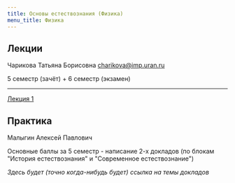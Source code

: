 ```yaml
---
title: Основы естествознания (Физика)
menu_title: Физика
---
```


## Лекции

Чарикова Татьяна Борисовна charikova@imp.uran.ru

5 семестр (зачёт) + 6 семестр (экзамен)

---

[Лекция 1](lectures/physics1.pdf)



## Практика

Малыгин Алексей Павлович

Основные баллы за 5 семестр - написание 2-х докладов (по блокам "История естествознания" и "Современное естествознание")

*Здесь будет (точно когда-нибудь будет) ссылка на темы докладов*